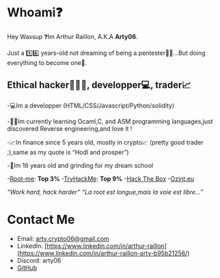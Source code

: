 # Whoami❓

Hey Wassup ❓Im Arthur Raillon, A.K.A **Arty06**.

Just a 1️⃣6️⃣ years-old not dreaming of being a pentester🐱‍💻...But doing everything to become one🚀.

## Ethical hacker👨🏻‍💻, developper💻, trader📈

-💻Im a developper (HTML/CSS/Javascript/Python/solidity)

-👨‍🎓Im currently learning Ocaml,C, and ASM programming languages,just discovered Reverse engineering,and love it !

-📈In finance since 5 years old, mostly in crypto📈 (pretty good trader ;),same as my quote is “Hodl and prosper”)

-🚀Im 16 years old and grinding for my dream school

-[Root-me](root-me.org/Arty06): **Top 3%**
-[TryHackMe](https://tryhackme.com/p/Arty06): **Top 9%**
-[Hack The Box](https://app.hackthebox.com/profile/1052974)
-[Ozint.eu](https://ozint.eu/ozinter/7907/)



*“Work hard, hack harder”*
*“La root est longue,mais la voie est libre…”*


# Contact Me

- Email: arty.crypto06@gmail.com
- LinkedIn: [https://www.linkedin.com/in/arthur-raillon](https://www.linkedin.com/in/arthur-raillon-arty-b95b21256/)
- Discord: arty06
- [GitHub](https://github.com/ArtyETH06)
